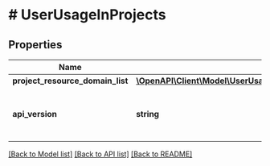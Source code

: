 # # UserUsageInProjects

## Properties

Name | Type | Description | Notes
------------ | ------------- | ------------- | -------------
**project_resource_domain_list** | [**\OpenAPI\Client\Model\UserUsageInProjectsProjectResourceDomainListInner[]**](UserUsageInProjectsProjectResourceDomainListInner.md) |  | [optional]
**api_version** | **string** | API Version of the Nutanix v3 API framework. | [default to '3.1.0']

[[Back to Model list]](../../README.md#models) [[Back to API list]](../../README.md#endpoints) [[Back to README]](../../README.md)
